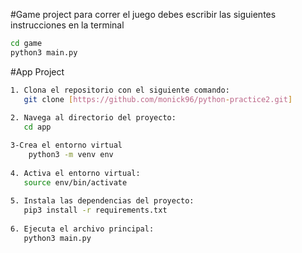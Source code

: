 #Game project
para correr el juego debes escribir las siguientes instrucciones en la terminal
```sh
cd game 
python3 main.py
```
#App Project

```sh
1. Clona el repositorio con el siguiente comando:
   git clone [https://github.com/monick96/python-practice2.git]
   
2. Navega al directorio del proyecto:
   cd app

3-Crea el entorno virtual
    python3 -m venv env
   
4. Activa el entorno virtual:
   source env/bin/activate
   
5. Instala las dependencias del proyecto:
   pip3 install -r requirements.txt
   
6. Ejecuta el archivo principal:
   python3 main.py
```
